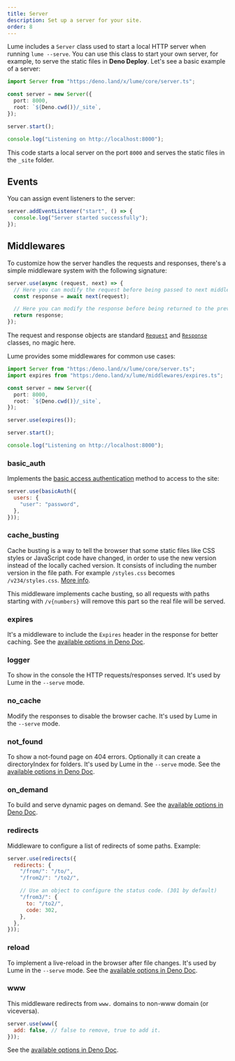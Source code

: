 ```yaml
---
title: Server
description: Set up a server for your site.
order: 8
---
```


Lume includes a `Server` class used to start a local HTTP server when running
`lume --serve`. You can use this class to start your own server, for example, to
serve the static files in **Deno Deploy**. Let's see a basic example of a
server:

```ts
import Server from "https:/deno.land/x/lume/core/server.ts";

const server = new Server({
  port: 8000,
  root: `${Deno.cwd()}/_site`,
});

server.start();

console.log("Listening on http://localhost:8000");
```

This code starts a local server on the port `8000` and serves the static files
in the `_site` folder.

## Events

You can assign event listeners to the server:

```ts
server.addEventListener("start", () => {
  console.log("Server started successfully");
});
```

## Middlewares

To customize how the server handles the requests and responses, there's a simple
middleware system with the following signature:

```js
server.use(async (request, next) => {
  // Here you can modify the request before being passed to next middlewares
  const response = await next(request);

  // Here you can modify the response before being returned to the previous middleware
  return response;
});
```

The request and response objects are standard
[`Request`](https://developer.mozilla.org/docs/Web/API/Request) and
[`Response`](https://developer.mozilla.org/docs/Web/API/Response) classes, no
magic here.

Lume provides some middlewares for common use cases:

```ts
import Server from "https:/deno.land/x/lume/core/server.ts";
import expires from "https:/deno.land/x/lume/middlewares/expires.ts";

const server = new Server({
  port: 8000,
  root: `${Deno.cwd()}/_site`,
});

server.use(expires());

server.start();

console.log("Listening on http://localhost:8000");
```

### basic_auth

Implements the
[basic access authentication](https://en.wikipedia.org/wiki/Basic_access_authentication)
method to access to the site:

```js
server.use(basicAuth({
  users: {
    "user": "password",
  },
}));
```

### cache_busting

Cache busting is a way to tell the browser that some static files like CSS
styles or JavaScript code have changed, in order to use the new version instead
of the locally cached version. It consists of including the number version in
the file path. For example `/styles.css` becomes `/v234/styles.css`.
[More info](https://www.keycdn.com/support/what-is-cache-busting).

This middleware implements cache busting, so all requests with paths starting
with `/v{numbers}` will remove this part so the real file will be served.

### expires

It's a middleware to include the `Expires` header in the response for better
caching. See the
[available options in Deno Doc](https://doc.deno.land/https://deno.land/x/lume/middlewares/expires.ts/~/Options).

### logger

To show in the console the HTTP requests/responses served. It's used by Lume in
the `--serve` mode.

### no_cache

Modify the responses to disable the browser cache. It's used by Lume in the
`--serve` mode.

### not_found

To show a not-found page on 404 errors. Optionally it can create a
directoryIndex for folders. It's used by Lume in the `--serve` mode. See the
[available options in Deno Doc](https://doc.deno.land/https://deno.land/x/lume/middlewares/not_found.ts/~/Options).

### on_demand

To build and serve dynamic pages on demand. See the
[available options in Deno Doc](https://doc.deno.land/https://deno.land/x/lume/middlewares/on_demand.ts/~/Options).

### redirects

Middleware to configure a list of redirects of some paths. Example:

```js
server.use(redirects({
  redirects: {
    "/from/": "/to/",
    "/from2/": "/to2/",

    // Use an object to configure the status code. (301 by default)
    "/from3/": {
      to: "/to2/",
      code: 302,
    },
  },
}));
```

### reload

To implement a live-reload in the browser after file changes. It's used by Lume
in the `--serve` mode. See the
[available options in Deno Doc](https://doc.deno.land/https://deno.land/x/lume/middlewares/reload.ts/~/Options).

### www

This middleware redirects from `www.` domains to non-www domain (or viceversa).

```js
server.use(www({
  add: false, // false to remove, true to add it.
}));
```

See the
[available options in Deno Doc](https://doc.deno.land/https://deno.land/x/lume/middlewares/www.ts/~/Options).
